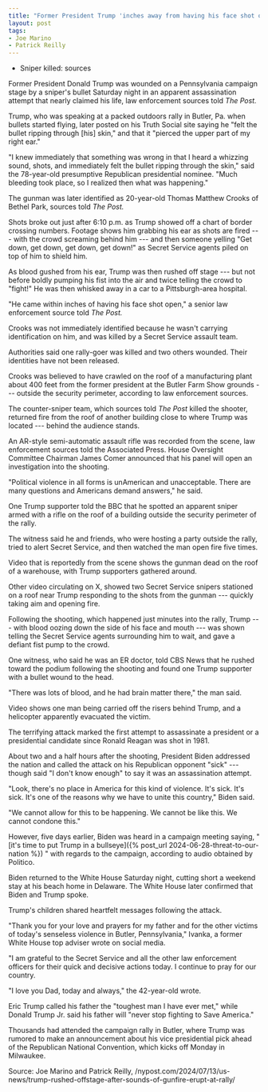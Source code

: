```yaml
---
title: "Former President Trump 'inches away from having his face shot open' by assassin's bullet during Pa. rally"
layout: post
tags:
- Joe Marino
- Patrick Reilly
---
```


- Sniper killed: sources

Former President Donald Trump was wounded on a Pennsylvania campaign stage by a sniper's bullet Saturday night in an apparent assassination attempt that nearly claimed his life, law enforcement sources told *The Post.*

Trump, who was speaking at a packed outdoors rally in Butler, Pa. when bullets started flying, later posted on his Truth Social site saying he "felt the bullet ripping through [his] skin," and that it "pierced the upper part of my right ear."

"I knew immediately that something was wrong in that I heard a whizzing sound, shots, and immediately felt the bullet ripping through the skin," said the 78-year-old presumptive Republican presidential nominee. "Much bleeding took place, so I realized then what was happening."

The gunman was later identified as 20-year-old Thomas Matthew Crooks of Bethel Park, sources told *The Post.*

Shots broke out just after 6:10 p.m. as Trump showed off a chart of border crossing numbers. Footage shows him grabbing his ear as shots are fired --- with the crowd screaming behind him --- and then someone yelling "Get down, get down, get down, get down!" as Secret Service agents piled on top of him to shield him.

As blood gushed from his ear, Trump was then rushed off stage --- but not before boldly pumping his fist into the air and twice telling the crowd to "fight!" He was then whisked away in a car to a Pittsburgh-area hospital.

"He came within inches of having his face shot open," a senior law enforcement source told *The Post.*

Crooks was not immediately identified because he wasn't carrying identification on him, and was killed by a Secret Service assault team.

Authorities said one rally-goer was killed and two others wounded. Their identities have not been released.

Crooks was believed to have crawled on the roof of a manufacturing plant about 400 feet from the former president at the Butler Farm Show grounds --- outside the security perimeter, according to law enforcement sources.

The counter-sniper team, which sources told *The Post* killed the shooter, returned fire from the roof of another building close to where Trump was located --- behind the audience stands.

An AR-style semi-automatic assault rifle was recorded from the scene, law enforcement sources told the Associated Press. House Oversight Committee Chairman James Comer announced that his panel will open an investigation into the shooting.

"Political violence in all forms is unAmerican and unacceptable. There are many questions and Americans demand answers," he said.

One Trump supporter told the BBC that he spotted an apparent sniper armed with a rifle on the roof of a building outside the security perimeter of the rally.

The witness said he and friends, who were hosting a party outside the rally, tried to alert Secret Service, and then watched the man open fire five times.

Video that is reportedly from the scene shows the gunman dead on the roof of a warehouse, with Trump supporters gathered around.

Other video circulating on X, showed two Secret Service snipers stationed on a roof near Trump responding to the shots from the gunman --- quickly taking aim and opening fire.

Following the shooting, which happened just minutes into the rally, Trump --- with blood oozing down the side of his face and mouth --- was shown telling the Secret Service agents surrounding him to wait, and gave a defiant fist pump to the crowd.

One witness, who said he was an ER doctor, told CBS News that he rushed toward the podium following the shooting and found one Trump supporter with a bullet wound to the head.

"There was lots of blood, and he had brain matter there," the man said.

Video shows one man being carried off the risers behind Trump, and a helicopter apparently evacuated the victim.

The terrifying attack marked the first attempt to assassinate a president or a presidential candidate since Ronald Reagan was shot in 1981.

About two and a half hours after the shooting, President Biden addressed the nation and called the attack on his Republican opponent "sick" --- though said "I don't know enough" to say it was an assassination attempt.

"Look, there's no place in America for this kind of violence. It's sick. It's sick. It's one of the reasons why we have to unite this country," Biden said.

"We cannot allow for this to be happening. We cannot be like this. We cannot condone this."

However, five days earlier, Biden was heard in a campaign meeting saying, "[it's time to put Trump in a bullseye]({% post_url 2024-06-28-threat-to-our-nation %})
" with regards to the campaign, according to audio obtained by Politico.

Biden returned to the White House Saturday night, cutting short a weekend stay at his beach home in Delaware. The White House later confirmed that Biden and Trump spoke.

Trump's children shared heartfelt messages following the attack.

"Thank you for your love and prayers for my father and for the other victims of today's senseless violence in Butler, Pennsylvania," Ivanka, a former White House top adviser wrote on social media.

"I am grateful to the Secret Service and all the other law enforcement officers for their quick and decisive actions today. I continue to pray for our country.

"I love you Dad, today and always," the 42-year-old wrote.

Eric Trump called his father the "toughest man I have ever met," while Donald Trump Jr. said his father will "never stop fighting to Save America."

Thousands had attended the campaign rally in Butler, where Trump was rumored to make an announcement about his vice presidential pick ahead of the Republican National Convention, which kicks off Monday in Milwaukee.

Source: Joe Marino and Patrick Reilly, /nypost.com/2024/07/13/us-news/trump-rushed-offstage-after-sounds-of-gunfire-erupt-at-rally/
